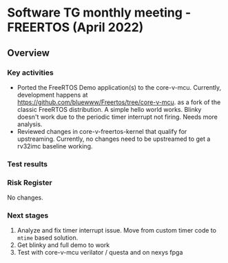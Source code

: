 # Software TG monthly meeting - FREERTOS (April 2022)
## Overview

### Key activities
* Ported the FreeRTOS Demo application(s) to the core-v-mcu. Currently,
  development happens at https://github.com/bluewww/Freertos/tree/core-v-mcu. as
  a fork of the classic FreeRTOS distribution. A simple hello world works.
  Blinky doesn't work due to the periodic timer interrupt not firing. Needs more
  analysis.
* Reviewed changes in core-v-freertos-kernel that qualify for upstreaming.
  Currently, no changes need to be upstreamed to get a rv32imc baseline
  working.

### Test results

### Risk Register

No changes.

### Next stages
  1. Analyze and fix timer interrupt issue. Move from custom timer code to
     `mtime` based solution.
  2. Get blinky and full demo to work
  3. Test with core-v-mcu verilator / questa and on nexys fpga
